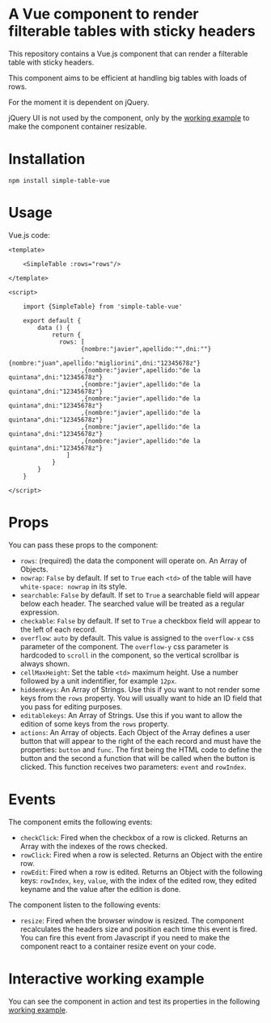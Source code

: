 # A Vue component to render filterable tables with sticky headers

This repository contains a Vue.js component that can render a filterable table with sticky headers.

This component aims to be efficient at handling big tables with loads of rows.

For the moment it is dependent on jQuery.

jQuery UI is not used by the component, only by the [working example](https://rawgit.com/Naujiano/simple-table/master/working-example/index.html) to make the component container resizable.

# Installation

```
npm install simple-table-vue
```

# Usage

Vue.js code:

```
<template>

    <SimpleTable :rows="rows"/>

</template>

<script>

    import {SimpleTable} from 'simple-table-vue'

    export default {
        data () {
            return {
              rows: [
                    {nombre:"javier",apellido:"",dni:""}
                    ,{nombre:"juan",apellido:"migliorini",dni:"12345678z"}
                    ,{nombre:"javier",apellido:"de la quintana",dni:"12345678z"}
                    ,{nombre:"javier",apellido:"de la quintana",dni:"12345678z"}
                    ,{nombre:"javier",apellido:"de la quintana",dni:"12345678z"}
                    ,{nombre:"javier",apellido:"de la quintana",dni:"12345678z"}
                    ,{nombre:"javier",apellido:"de la quintana",dni:"12345678z"}
                    ,{nombre:"javier",apellido:"de la quintana",dni:"12345678z"}
                ]
            }
        }
    }

</script>
```

# Props

You can pass these props  to the component:
- `rows`: (required) the data the component will operate on. An Array of Objects.
- `nowrap`: `False` by default. If set to `True` each `<td>` of the table will have `white-space: nowrap` in its style.
- `searchable`: `False` by default. If set to `True` a searchable field will appear below each header. The searched value will be treated as a regular expression.
- `checkable`: `False` by default. If set to `True` a checkbox field will appear to the left of each record.
- `overflow`: `auto` by default. This value is assigned to the `overflow-x` css parameter of the component. The `overflow-y` css parameter is hardcoded to `scroll` in the component, so the vertical scrollbar is always shown.
- `cellMaxHeight`: Set the table `<td>` maximum height. Use a number followed by a unit indentifier, for example `12px`.
- `hiddenKeys`: An Array of Strings. Use this if you want to not render some keys from the `rows` property. You will usually want to hide an ID field that you pass for editing purposes.
- `editablekeys`: An Array of Strings. Use this if you want to allow the edition of some keys from the `rows` property.
- `actions`: An Array of objects. Each Object of the Array defines a user button that will appear to the right of the each record and must have the properties: `button` and `func`. The first being the HTML code to define the button and the second a function that will be called when the button is clicked. This function receives two parameters: `event` and `rowIndex`.

# Events

The component emits the following events:
- `checkClick`: Fired when the checkbox of a row is clicked. Returns an Array with the indexes of the rows checked.
- `rowClick`: Fired when a row is selected. Returns an Object with the entire row.
- `rowEdit`: Fired when a row is edited. Returns an Object with the following keys: `rowIndex`, `key`, `value`, with the index of the edited row, they edited keyname and the value after the edition is done.

The component listen to the following events:
- `resize`: Fired when the browser window is resized. The component recalculates the headers size and position each time this event is fired. You can fire this event from Javascript if you need to make the component react to a container resize event on your code.

# Interactive working example

You can see the component in action and test its properties in the following [working example](https://rawgit.com/Naujiano/simple-table/master/working-example/index.html).

